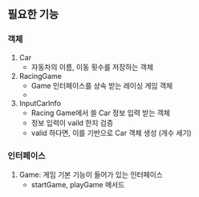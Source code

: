 ## 필요한 기능

### 객체
1. Car 
   - 자동차의 이름, 이동 횟수를 저장하는 객체
2. RacingGame
   - Game 인터페이스를 상속 받는 레이싱 게임 객체
   - 
3. InputCarInfo
   - Racing Game에서 쓸 Car 정보 입력 받는 객체
   - 정보 입력이 vaild 한지 검증
   - valid 하다면, 이를 기반으로 Car 객체 생성 (개수 세기)


### 인터페이스
1. Game: 게임 기본 기능이 들어가 있는 인터페이스
   - startGame, playGame 메서드